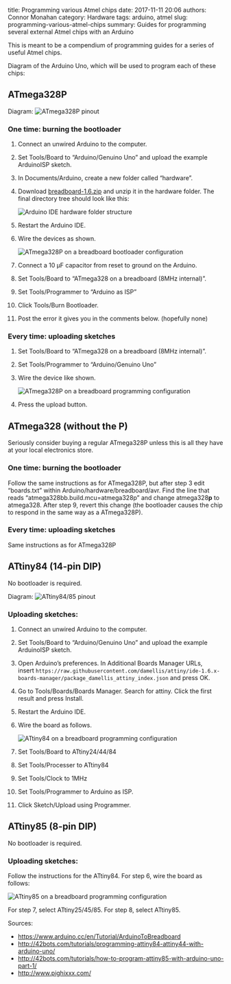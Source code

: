 title: Programming various Atmel chips
date: 2017-11-11 20:06
authors: Connor Monahan
category: Hardware
tags: arduino, atmel
slug: programming-various-atmel-chips
summary: Guides for programming several external Atmel chips with an Arduino

This is meant to be a compendium of programming guides for a series of useful Atmel chips.

Diagram of the Arduino Uno, which will be used to program each of these chips:


## ATmega328P

Diagram: ![ATmega328P pinout]({static}/images/pinoutmega328.png)


### One time: burning the bootloader

  1. Connect an unwired Arduino to the computer.
  2. Set Tools/Board to &#8220;Arduino/Genuino Uno&#8221; and upload the example ArduinoISP sketch.
  3. In Documents/Arduino, create a new folder called &#8220;hardware&#8221;.
  4. Download [breadboard-1.6.zip](https://www.arduino.cc/en/uploads/Tutorial/breadboard-1-6-x.zip) and unzip it in the hardware folder. The final directory tree should look like this:

     ![Arduino IDE hardware folder structure]({static}/images/idebootloaders.png)
  
  5. Restart the Arduino IDE.
  6. Wire the devices as shown.

     ![ATmega328P on a breadboard bootloader configuration]({static}/images/wirediagrammega328.png)
  
  7. Connect a 10 µF capacitor from reset to ground on the Arduino.
  8. Set Tools/Board to &#8220;ATmega328 on a breadboard (8MHz internal)&#8221;.
  9. Set Tools/Programmer to &#8220;Arduino as ISP&#8221;
 10. Click Tools/Burn Bootloader.
 11. Post the error it gives you in the comments below. (hopefully none)

### Every time: uploading sketches

  1. Set Tools/Board to &#8220;ATmega328 on a breadboard (8MHz internal)&#8221;.
  2. Set Tools/Programmer to &#8220;Arduino/Genuino Uno&#8221;
  3. Wire the device like shown.
  
     ![ATmega328P on a breadboard programming configuration]({static}/images/wirediagrammega328.2.png)

  4. Press the upload button.

## ATmega328 (without the P)

Seriously consider buying a regular ATmega328P unless this is all they have at your local electronics store.

### One time: burning the bootloader

Follow the same instructions as for ATmega328P, but after step 3 edit &#8220;boards.txt&#8221; within Arduino/hardware/breadboard/avr. Find the line that reads &#8220;atmega328bb.build.mcu=atmega328p&#8221; and change atmega328**p** to atmega328. After step 9, revert this change (the bootloader causes the chip to respond in the same way as a ATmega328P).

### Every time: uploading sketches

Same instructions as for ATmega328P

## ATtiny84 (14-pin DIP)

No bootloader is required.

Diagram: ![ATtiny84/85 pinout]({static}/images/pinouttiny8485.png)


### Uploading sketches:

  1. Connect an unwired Arduino to the computer.
  2. Set Tools/Board to &#8220;Arduino/Genuino Uno&#8221; and upload the example ArduinoISP sketch.
  3. Open Arduino&#8217;s preferences. In Additional Boards Manager URLs, insert `https://raw.githubusercontent.com/damellis/attiny/ide-1.6.x-boards-manager/package_damellis_attiny_index.json` and press OK.
  4. Go to Tools/Boards/Boards Manager. Search for attiny. Click the first result and press Install.
  5. Restart the Arduino IDE.
  6. Wire the board as follows.
  
     ![ATtiny84 on a breadboard programming configuration]({static}/images/wirediagramtiny84.png)

  7. Set Tools/Board to ATtiny24/44/84
  8. Set Tools/Processer to ATtiny84
  9. Set Tools/Clock to 1MHz
 10. Set Tools/Programmer to Arduino as ISP.
 11. Click Sketch/Upload using Programmer.

## ATtiny85 (8-pin DIP)

No bootloader is required.

### Uploading sketches:

Follow the instructions for the ATtiny84. For step 6, wire the board as follows:

![ATtiny85 on a breadboard programming configuration]({static}/images/wirediagramtiny85.png)

For step 7, select ATtiny25/45/85. For step 8, select ATtiny85.


Sources:

  * https://www.arduino.cc/en/Tutorial/ArduinoToBreadboard
  * http://42bots.com/tutorials/programming-attiny84-attiny44-with-arduino-uno/
  * http://42bots.com/tutorials/how-to-program-attiny85-with-arduino-uno-part-1/
  * http://www.pighixxx.com/
